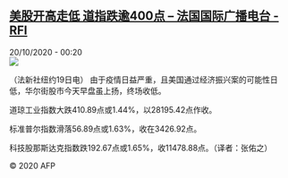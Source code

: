 <!--1603148182000-->
[美股开高走低 道指跌逾400点 – 法国国际广播电台 - RFI](http://www.rfi.fr//cn/contenu/20201020-%E7%BE%8E%E8%82%A1%E5%BC%80%E9%AB%98%E8%B5%B0%E4%BD%8E-%E9%81%93%E6%8C%87%E8%B7%8C%E9%80%BE400%E7%82%B9)
------

<div>20/10/2020 - 00:20</div><img src="https://s.rfi.fr/media/display/258736ee-125c-11eb-8e7b-005056bf87d6/w:310/p:16x9/eco0002b.201020062004.jpg"><div class="t-content__body u-clearfix"><p>（法新社纽约19日电）    由于疫情日益严重，且美国通过经济振兴案的可能性日低，华尔街股市今天早盘虽上扬，终场收低。</p><p>    道琼工业指数大跌410.89点或1.44%，以28195.42点作收。</p><p>    标准普尔指数滑落56.89点或1.63%，收在3426.92点。</p><p>    科技股那斯达克指数跌192.67点或1.65%，收11478.88点。（译者：张佑之）</p><p class="t-copyright">© 2020 AFP</p>        </div>
